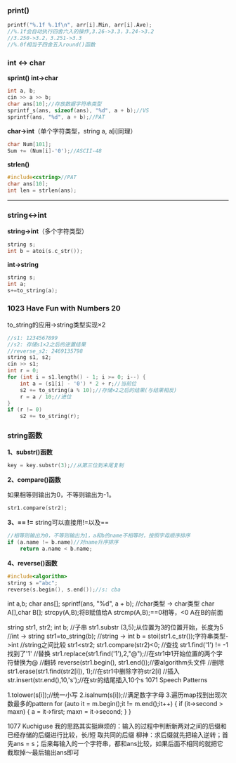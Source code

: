 ### print()
```C++
printf("%.1f %.1f\n", arr[i].Min, arr[i].Ave);
//%.1f会自动执行四舍六入的操作,3.26->3.3，3.24->3.2
//3.250->3.2，3.251->3.3
//%.0f相当于四舍五入round()函数
```
### int <-> char
**sprint() int->char**
```C++
int a, b;
cin >> a >> b;
char ans[10];//存放数据字符串类型
sprintf_s(ans, sizeof(ans), "%d", a + b);//VS
sprintf(ans, "%d", a + b);//PAT

```

**char->int**（单个字符类型，string a, a[i]同理）
```C++
char Num[101];
Sum += (Num[i]-'0');//ASCII-48
```

**strlen()**
```C++
#include<cstring>//PAT
char ans[10];
int len = strlen(ans);
```
***
### string<->int
**string->int**（多个字符类型）
```C++
string s;
int b = atoi(s.c_str());
```
**int->string**
```C++
string s;
int a;
s+=to_string(a);
```
### 1023 Have Fun with Numbers 20
to_string的应用->string类型实现×2
```C++
//s1: 1234567899
//s2: 存储s1×2之后的逆置结果
//reverse_s2: 2469135798
string s1, s2;
cin >> s1;
int r = 0;
for (int i = s1.length() - 1; i >= 0; i--) {
    int a = (s1[i] - '0') * 2 + r;//当前位
    s2 += to_string(a % 10);//存储×2之后的结果(与结果相反)
    r = a / 10;//进位
}
if (r != 0)
    s2 += to_string(r);
```
### string函数
**1、substr()函数**
```C++
key = key.substr(3);//从第三位到末尾复制
```
**2、compare()函数**

如果相等则输出为0，不等则输出为-1。
```C++
str1.compare(str2);
```
**3、== !=**
string可以直接用!=以及==
```C++
//相等则输出为0，不等则输出为1，a和b的name不相等时，按照字母顺序排序
if (a.name != b.name)//对name升序排序
	return a.name < b.name;
```
**4、reverse()函数**
```C++
#include<algorithm>
string s ="abc";
reverse(s.begin(), s.end());//s: cba
```
int a,b;
char ans[];
sprintf(ans, "%d", a + b);
//char类型 -> char类型
char A[],char B[];
strcpy(A,B);将B赋值给A
strcmp(A,B);==0相等，<0 A在B的前面

string str1, str2;
int b;
//子串
str1.substr (3,5);从位置为3的位置开始，长度为5
//int -> string
str1=to_string(b);
//string -> int
b = stoi(str1.c_str());字符串类型->int
//string之间比较
str1<str2;
str1.compare(str2)<0;
//查找
str1.find('1') != -1找到了'1'
//替换
str1.replace(str1.find('1'),2,"@");//在str1中1开始位置的两个字符替换为@
//翻转
reverse(str1.begin(), str1.end());//要algorithm头文件
//删除
str1.erase(str1.find(str2[i]), 1);//在str1中删除字符str2[i]
//插入
str.insert(str.end(),10,'s');//在str的结尾插入10个s
1071 Speech Patterns

1.tolower(s[i]);//统一小写
2.isalnum(s[i]);//满足数字字母
3.遍历map找到出现次数最多的pattern
for (auto it = m.begin();it != m.end();it++) {
		if (it->second > maxn) {
			a = it->first;
			maxn = it->second;
		}
	}
	
1077 Kuchiguse
我的思路其实挺麻烦的：输入的过程中判断新两对之间的后缀和已经存储的后缀进行比较，长/短 取共同的后缀
柳神：求后缀就先把输入逆转；首先ans = s；后来每输入的一个字符串，都和ans比较，如果后面不相同的就把它截取掉～最后输出ans即可
